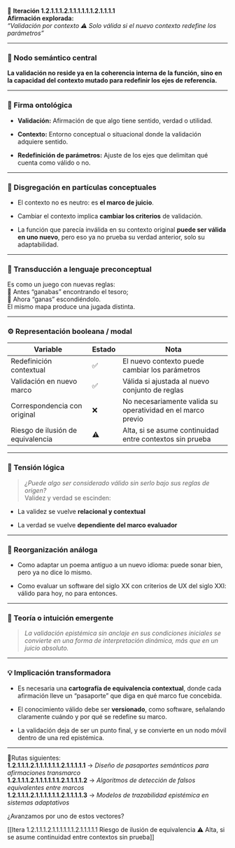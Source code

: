 🔁 **Iteración 1.2.1.1.1.2.1.1.1.1.1.1.2.1.1.1.1**  
**Afirmación explorada:**  
_“Validación por contexto ⚠️ Solo válida si el nuevo contexto redefine los parámetros”_

---

### 🧷 Nodo semántico central

**La validación no reside ya en la coherencia interna de la función, sino en la capacidad del contexto mutado para redefinir los ejes de referencia.**

---

### 🧬 Firma ontológica

- **Validación:** Afirmación de que algo tiene sentido, verdad o utilidad.
    
- **Contexto:** Entorno conceptual o situacional donde la validación adquiere sentido.
    
- **Redefinición de parámetros:** Ajuste de los ejes que delimitan qué cuenta como válido o no.
    

---

### 🧩 Disgregación en partículas conceptuales

- El contexto no es neutro: es **el marco de juicio**.
    
- Cambiar el contexto implica **cambiar los criterios** de validación.
    
- La función que parecía inválida en su contexto original **puede ser válida en uno nuevo**, pero eso ya no prueba su verdad anterior, solo su adaptabilidad.
    

---

### 🧒 Transducción a lenguaje preconceptual

Es como un juego con nuevas reglas:  
📘 Antes “ganabas” encontrando el tesoro;  
📙 Ahora “ganas” escondiéndolo.  
El mismo mapa produce una jugada distinta.

---

### ⚙️ Representación booleana / modal

| Variable                          | Estado | Nota                                                        |
| --------------------------------- | ------ | ----------------------------------------------------------- |
| Redefinición contextual           | ✅      | El nuevo contexto puede cambiar los parámetros              |
| Validación en nuevo marco         | ✅      | Válida si ajustada al nuevo conjunto de reglas              |
| Correspondencia con original      | ❌      | No necesariamente valida su operatividad en el marco previo |
| Riesgo de ilusión de equivalencia | ⚠️     | Alta, si se asume continuidad entre contextos sin prueba    |

---

### 🧠 Tensión lógica

> _¿Puede algo ser considerado válido sin serlo bajo sus reglas de origen?_  
> Validez y verdad se escinden:

- La validez se vuelve **relacional y contextual**
    
- La verdad se vuelve **dependiente del marco evaluador**
    

---

### 🔄 Reorganización análoga

- Como adaptar un poema antiguo a un nuevo idioma: puede sonar bien, pero ya no dice lo mismo.
    
- Como evaluar un software del siglo XX con criterios de UX del siglo XXI: válido para hoy, no para entonces.
    

---

### 🌌 Teoría o intuición emergente

> _La validación epistémica sin anclaje en sus condiciones iniciales se convierte en una forma de interpretación dinámica, más que en un juicio absoluto._

---

### 💡 Implicación transformadora

- Es necesaria una **cartografía de equivalencia contextual**, donde cada afirmación lleve un “pasaporte” que diga en qué marco fue concebida.
    
- El conocimiento válido debe ser **versionado**, como software, señalando claramente cuándo y por qué se redefine su marco.
    
- La validación deja de ser un punto final, y se convierte en un nodo móvil dentro de una red epistémica.
    

---

📍Rutas siguientes:  
**1.2.1.1.1.2.1.1.1.1.1.1.2.1.1.1.1.1** → _Diseño de pasaportes semánticos para afirmaciones transmarco_  
**1.2.1.1.1.2.1.1.1.1.1.1.2.1.1.1.1.2** → _Algoritmos de detección de falsos equivalentes entre marcos_  
**1.2.1.1.1.2.1.1.1.1.1.1.2.1.1.1.1.3** → _Modelos de trazabilidad epistémica en sistemas adaptativos_

¿Avanzamos por uno de estos vectores?

[[Itera 1.2.1.1.1.2.1.1.1.1.1.1.2.1.1.1.1.1 Riesgo de ilusión de equivalencia ⚠️ Alta, si se asume continuidad entre contextos sin prueba]]